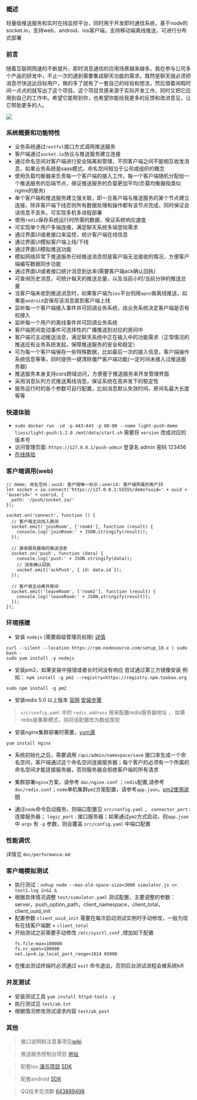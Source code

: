 ### 概述
轻量级推送服务和实时在线监控平台，同时用于开发即时通信系统，基于node的socket.io，支持web、android、ios客户端，支持移动端离线推送，可进行分布式部署

### 前言
随着互联网网速的不断提升，即时消息通信的应用场景越来越多。我在参与公司多个产品的研发中，不止一次的遇到需要集成聊天功能的需求。既然是聊天就必须把消息尽快送达目标用户，做的多了就有了一套自己的经验和想法，然后借着闲暇时间一点点的就写出了这个项目。这个项目灵感来源于实际开发工作，同时又把它应用到自己的工作中。希望它能帮到你，也希望你能给我更多的反馈和改进意见，让它帮助更多的人。

<img src="https://raw.githubusercontent.com/liutian/light-push-admin/master/doc/manual-1.gif" />

### 系统概要和功能特性
- 业务系统通过`restful`接口方式调用推送服务
- 客户端通过`socket.io`协议与推送服务建立连接
- 通过命名空间对客户端进行安全隔离和管理，不同客户端之间不能相互收发消息，如果业务系统是saas模式，命名空间相当于公司或组织的概念
- 使用负载均衡器来负责每一个客户端的接入工作，每一个客户端随机分配给一个推送服务的后端节点，保证推送服务的负载更加平均(负载均衡器指类似nginx的服务)
- 单个客户端和推送服务建立强关联，即一旦客户端与推送服务的某个节点建立连接，除非客户端下线否则所有数据处理和操作都有该节点完成，同时保证会话信息不丢失，可实现多机多进程部署
- 使用`redis`保存系统运行时所需的数据，保证系统响应速度
- 可实现单个用户多端连接，满足聊天系统多端登陆需求
- 通过界面UI或者接口来监控，统计客户端在线信息
- 通过界面UI模拟客户端上线/下线
- 通过界面UI模拟推送功能
- 模拟网络异常下推送服务已经推送消息但是客户端无法接收的情况，方便客户端编写数据同步功能
- 通过界面UI或者接口统计消息到达率(需要客户端ack确认回执)
- 可查询历史消息，可统计每天的推送总量，以及当前小时/当前分钟的推送总量
- 当客户端未收到推送消息时，如果客户端为`ios`平台则用`apns`做离线推送，如果是`android`会保存该消息直到客户端上线
- 监听每一个客户端接入事件并可回调业务系统，由业务系统决定客户端是否有权接入
- 监听每一个用户的离线事件并可回调业务系统
- 客户端房间变动事件可选择性的广播推送到对应的房间中
- 客户端可主动推送消息，满足聊天系统中正在输入中的功能需求（正常情况的推送应有业务系统发起，保障推送服务的安全和稳定）
- 可为每一个客户端保存一些特殊数据，比如最后一次的接入信息，客户端操作系统信息等等，同时提供一键清除僵尸客户端功能(一定时间未接入过推送服务器)
- 推送服务本身支持cors跨域访问，方便基于推送服务来开发管理界面
- 采用消息队列方式推送离线消息，保证系统在高并发下的稳定性
- 服务运行时的各个参数可自行配置，比如消息默认失效时间，房间名最大长度等等

### 快速体验
- `sudo docker run -id -p 443:443 -p 80:80 --name light-push-demo liuss/light-push:1.2.0 /mnt/data/start.sh` 需要将 `version` 改成对应的版本号
- 访问管理页面: `https://127.0.0.1/push-admin` 登录名 admin 密码 123456 
- [在线体验](https://39.104.57.212:55555)

### 客户端调用(web)
```
// demo: 命名空间；uuid: 客户端唯一标示；userid: 客户端所属的用户ID
let socket = io.connect('https://127.0.0.1:55555/demo?uuid=' + uuid + '&userid=' + userid, {
  path: '/push/socket.io/'
});

socket.on('connect', function () {
  // 客户端主动加入房间
  socket.emit('joinRoom', ['room1'], function (result) {
    console.log('joinRoom:' + JSON.stringify(result));
  });

  // 接收服务器端的推送消息
  socket.on('push', function (data) {
    console.log('push:' + JSON.stringify(data));
    // 消息确认回执
    socket.emit('ackPush', { id: data.id });
  });

  // 客户端主动离开房间
  socket.emit('leaveRoom', ['room2'], function (result) {
    console.log('leaveRoom:' + JSON.stringify(result));
  });
});
```


### 环境搭建
- 安装 `nodejs` (需要超级管理员权限) [详情](https://nodejs.org/en/download/package-manager/#freebsd-and-openbsd)
```
curl --silent --location https://rpm.nodesource.com/setup_10.x | sudo bash -
sudo yum install -y nodejs
```
- 安装pm2，如果安装中报错或者长时间没有响应 尝试通过第三方镜像安装 例如： `npm install -g pm2 --registry=https://registry.npm.taobao.org`
```
sudo npm install -g pm2
```
- 安装redis 5.0 以上版本 [官网](http://redis.io/download) [安装步骤](http://blog.csdn.net/zhenzhendeblog/article/details/52161515)
>`src/config.yaml` 中的 `redis_address` 用来配置redis服务器地址 ， 如果redis是集群模式，则将该配置改为数组类型
- 安装nginx集群部署时需要，[yum源](http://nginx.org/en/linux_packages.html#RHEL-CentOS)
```
yum install nginx
```
- 系统初始化之后，需要调用 `/api/admin/namespace/save` 接口来生成一个命名空间，客户端通过这个命名空间连接服务器；每个客户的必须有一个所属的命名空间才能连接服务器，否则服务器会拒绝客户端的所有请求

- 集群部署`nginx`方案，请参考 `doc/nginx.conf` ；`redis`配置,请参考 `doc/redis.conf`；`node`单机集群`pm2`方案配置，请参考`app.json`，[pm2使用说明](https://github.com/Unitech/pm2)

- 通过`node`命令启动服务，则端口配置见 `src/config.yaml` ， `connector_port` : 连接服务器； `logic_port` : 接口服务器；如果通过`pm2`方式启动，则`app.json` 中 `args` 有 `-p` 参数，则会覆盖 `src/config.yaml` 中端口配置

### 性能调优
详情见 `doc/performance.md`

### 客户端模拟测试
- 执行测试：`nohup node --max-old-space-size=3000 simulator.js >> test1.log 2>&1 &`
- 根据具体情况调整 `test/simulator.yaml` 测试配置，主要调整的参数：server，push_option_path，client_namespace，client_total，client_uuid_init
- 配置参数 `client_uuid_init` 需要在每次启动测试实例时手动修改，一般为现有在线客户端数 + `client_total`
- 开始测试之前需要手动修改 `/etc/sysctl.conf` ,增加如下配置
  ```
  fs.file-max=100000
  fs.nr_open=100000
  net.ipv4.ip_local_port_range=1024 65000
  ```
- 在推出测试终端时必须通过 `exit` 命令退出，否则后台测试进程会被系统kill

### 并发测试
- 安装测试工具 `yum install httpd-tools -y`
- 执行测试见 `test/ab.txt`
- 根据情况修改测试请求内容 `test/ab_post`

### 其他

> 接口说明和注意事项见[wiki](https://github.com/liutian/light-push/wiki)

> 推送服务控制台项目 [地址](https://github.com/liutian/light-push-admin)

> 配套ios [演示项目](https://github.com/visionetwsk/WSK_iOS_SDK_Demo) [SDK](https://github.com/visionetwsk/WSK_iOS_SDK)

> 配套android [SDK](https://bintray.com/visionetwsk/wskcss/wsk_sdk/1.1.1)

> QQ技术交流群 [643889498](https://jq.qq.com/?_wv=1027&k=5WHk8ay)
